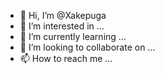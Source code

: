 - 👋 Hi, I’m @Xakepuga
- 👀 I’m interested in ...
- 🌱 I’m currently learning ...
- 💞️ I’m looking to collaborate on ...
- 📫 How to reach me ...

<!---
Xakepuga/Xakepuga is a ✨ special ✨ repository because its `README.md` (this file) appears on your GitHub profile.
You can click the Preview link to take a look at your changes.
--->
